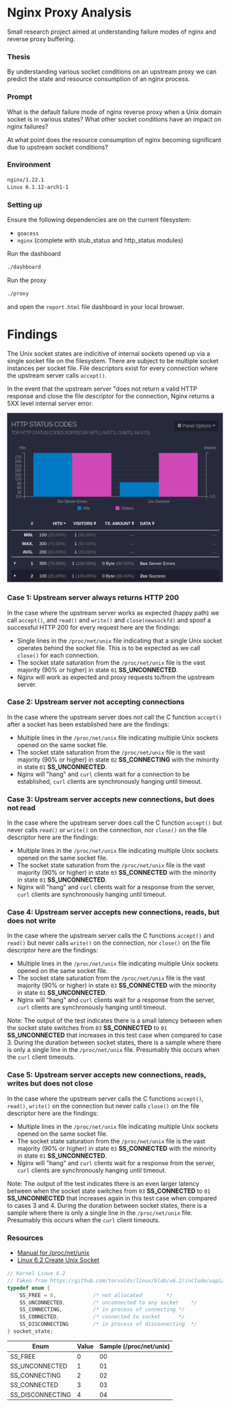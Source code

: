 # Nginx Proxy Analysis

Small research project aimed at understanding failure modes of nginx and reverse proxy buffering. 

### Thesis

By understanding various socket conditions on an upstream proxy we can predict the state and resource consumption of an nginx process. 

### Prompt

What is the default failure mode of nginx reverse proxy when a Unix domain socket is in various states? What other socket conditions have an impact on nginx failures?

At what point does the resource consumption of nginx becoming significant due to upstream socket conditions?

### Environment

```bash
nginx/1.22.1
Linux 6.1.12-arch1-1
```

### Setting up

Ensure the following dependencies are on the current filesystem:

 - `goacess`
 - `nginx` (complete with stub_status and http_status modules)

Run the dashboard

```bash
./dashboard
```

Run the proxy

```bash
./proxy
```

and open the `report.html` file dashboard in your local browser.

# Findings

The Unix socket states are indicitive of internal sockets opened up via a single socket file on the filesystem. There are subject to be multiple socket instances per socket file. File descriptors exist for every connection where the upstream server calls `accept()`.

In the event that the upstream server "does not return a valid HTTP response and close the file descriptor for the connection, Nginx returns a 5XX level internal server error.

![img.png](img.png)

### Case 1: Upstream server always returns HTTP 200 

In the case where the upstream server works as expected (happy path) we call `accept()`, and `read()` and `write()` and `close(newsockfd)` and spoof a successful HTTP 200 for every request here are the findings:

 - Single lines in the `/proc/net/unix` file indicating that a single Unix socket operates behind the socket file. This is to be expected as we call `close()` for each connection.
 - The socket state saturation from the `/proc/net/unix` file is the vast majority (90% or higher) in state `01` **SS_UNCONNECTED**.
 - Nginx will work as expected and proxy requests to/from the upstream server.

### Case 2: Upstream server not accepting connections

In the case where the upstream server does not call the C function `accept()` after a socket has been established here are the findings:

 - Multiple lines in the `/proc/net/unix` file indicating multiple Unix sockets opened on the same socket file.
 - The socket state saturation from the `/proc/net/unix` file is the vast majority (90% or higher) in state `02` **SS_CONNECTING** with the minority in state `01` **SS_UNCONNECTED**.
 - Nginx will "hang" and `curl` clients wait for a connection to be established, `curl` clients are synchronously hanging until timeout.

### Case 3: Upstream server accepts new connections, but does not read

In the case where the upstream server does call the C function `accept()` but never calls `read()` or  `write()` on the connection, nor `close()` on the file descriptor here are the findings:

- Multiple lines in the `/proc/net/unix` file indicating multiple Unix sockets opened on the same socket file.
- The socket state saturation from the `/proc/net/unix` file is the vast majority (90% or higher) in state `03` **SS_CONNECTED** with the minority in state `01` **SS_UNCONNECTED**.
- Nginx will "hang" and `curl` clients wait for a response from the server, `curl` clients are synchronously hanging until timeout.

### Case 4: Upstream server accepts new connections, reads, but does not write

In the case where the upstream server calls the C functions `accept()` and `read()` but never calls `write()` on the connection, nor `close()` on the file descriptor here are the findings:

- Multiple lines in the `/proc/net/unix` file indicating multiple Unix sockets opened on the same socket file.
- The socket state saturation from the `/proc/net/unix` file is the vast majority (90% or higher) in state `03` **SS_CONNECTED** with the minority in state `01` **SS_UNCONNECTED**.
- Nginx will "hang" and `curl` clients wait for a response from the server, `curl` clients are synchronously hanging until timeout.

Note: The output of the test indicates there is a small latency between when the socket state switches from `03` **SS_CONNECTED** to `01` **SS_UNCONNECTED** that increases in this test case when compared to case 3. During the duration between socket states, there is a sample where there is only a single line in the `/proc/net/unix` file. Presumably this occurs when the `curl` client timeouts.

### Case 5: Upstream server accepts new connections, reads, writes but does not close

In the case where the upstream server calls the C functions `accept()`, `read()`, `write()` on the connection but never calls `close()` on the file descriptor here are the findings:

- Multiple lines in the `/proc/net/unix` file indicating multiple Unix sockets opened on the same socket file.
- The socket state saturation from the `/proc/net/unix` file is the vast majority (90% or higher) in state `03` **SS_CONNECTED** with the minority in state `01` **SS_UNCONNECTED**.
- Nginx will "hang" and `curl` clients wait for a response from the server, `curl` clients are synchronously hanging until timeout.

Note: The output of the test indicates there is an even larger latency between when the socket state switches from `03` **SS_CONNECTED** to `01` **SS_UNCONNECTED** that increases again in this test case when compared to cases 3 and 4. During the duration between socket states, there is a sample where there is only a single line in the `/proc/net/unix` file. Presumably this occurs when the `curl` client timeouts.

### Resources

 - [Manual for /proc/net/unix](https://man7.org/linux/man-pages/man5/proc.5.html)
 - [Linux 6.2 Create Unix Socket](https://github.com/torvalds/linux/blob/v6.2/net/unix/af_unix.c#L995)

```c 
// Kernel Linux 6.2
// Taken from https://github.com/torvalds/linux/blob/v6.2/include/uapi/linux/net.h
typedef enum {
	SS_FREE = 0,			/* not allocated		*/
	SS_UNCONNECTED,			/* unconnected to any socket	*/
	SS_CONNECTING,			/* in process of connecting	*/
	SS_CONNECTED,			/* connected to socket		*/
	SS_DISCONNECTING		/* in process of disconnecting	*/
} socket_state;
```

| Enum             | Value | Sample (/proc/net/unix) |
|------------------|-------|-------------------------|
| SS_FREE          | 0     | 00                      |
| SS_UNCONNECTED   | 1     | 01                      |
| SS_CONNECTING    | 2     | 02                      |
| SS_CONNECTED     | 3     | 03                      |
| SS_DISCONNECTING | 4     | 04                      |

